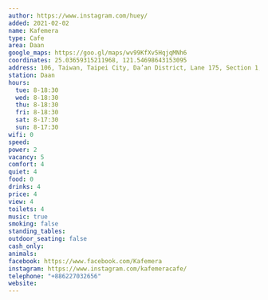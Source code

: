 ```yaml
---
author: https://www.instagram.com/huey/
added: 2021-02-02
name: Kafemera
type: Cafe
area: Daan
google_maps: https://goo.gl/maps/wv99KfXv5HqjqMNh6
coordinates: 25.03659315211968, 121.54698643153095
address: 106, Taiwan, Taipei City, Da’an District, Lane 175, Section 1, Da'an Road, 11號1F
station: Daan
hours:
  tue: 8-18:30
  wed: 8-18:30
  thu: 8-18:30
  fri: 8-18:30
  sat: 8-17:30
  sun: 8-17:30
wifi: 0
speed: 
power: 2
vacancy: 5
comfort: 4
quiet: 4
food: 0
drinks: 4
price: 4
view: 4
toilets: 4
music: true
smoking: false
standing_tables: 
outdoor_seating: false
cash_only: 
animals:
facebook: https://www.facebook.com/Kafemera
instagram: https://www.instagram.com/kafemeracafe/
telephone: "+886227032656"
website: 
---
```

